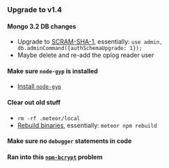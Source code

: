### Upgrade to v1.4

#### Mongo 3.2 DB changes
- Upgrade to [SCRAM-SHA-1](https://docs.mongodb.com/manual/release-notes/3.0-scram/#upgrade-mongodb-cr-to-scram), essentially: `use admin, db.adminCommand({authSchemaUpgrade: 1});`
- Maybe delete and re-add the oplog reader user

#### Make sure `node-gyp` is installed
- [Install `node-gyp`](https://github.com/nodejs/node-gyp#installation)

#### Clear out old stuff
- `rm -rf .meteor/local`
- [Rebuild binaries](https://guide.meteor.com/1.4-migration.html#binary-packages-require-build-toolchain), essentially: `meteor npm rebuild`

#### Make sure no `debugger` statements in code

#### Ran into this [`npm-bcrypt`](http://stackoverflow.com/questions/29340510/bcrypt-is-breaking-my-meteor-application-how-do-i-fix-it/29347616) problem
